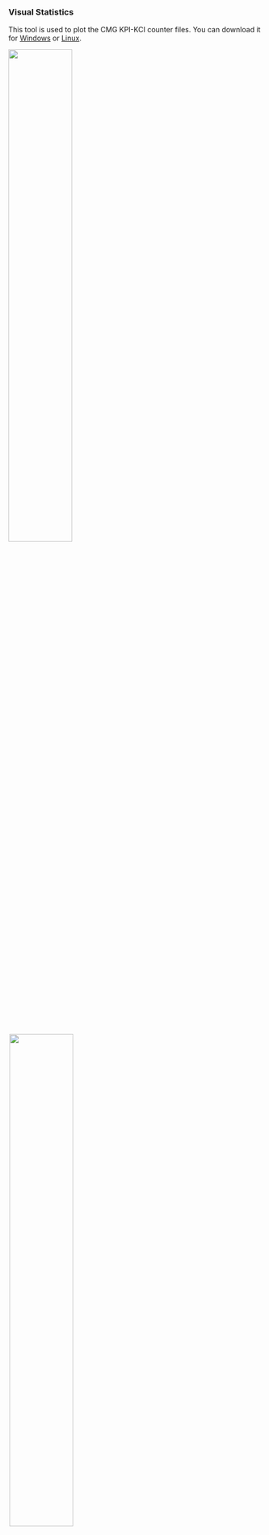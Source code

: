 ### Visual Statistics

This tool is used to plot the CMG KPI-KCI counter files. You can download it for [Windows](http://sdu.int.nokia-sbell.com:4099/VisualStatisticsSetup.exe) or [Linux](http://sdu.int.nokia-sbell.com:4099/VisualStatisticsSetup.run).

<img src="images/main-window.gif" style="width:50%;padding-right:2px;"/><img src="images/plot-window.gif" style="width:50%;padding-left:2px;"/>

### Tutorials

**Convert file format**

The XML format KPI-KCI files must be converted to CSV format for performance reason. Click the button <img src="images/tool-button-csv.png"/> in tool bar to convert the selected KPI-KCI files. After the conversion, this tool will ask you whether to open the converted file immediately, or you can open it whenever you want by clicking the <img src="images/tool-button-open.png"/>button.

**Filter counter names**

Once the converted CSV format file is opened, all of the counter names will be displayed in the right pane of the main window. The left pane of the main window displays the modules of the counters. You can select one or more modules to filter the displayed counter names in the right pane.

Additionally, you can type regular expression in the combobox on top right of the main window to filter the displayed counter names more accurately. The "#" character can be used in filter expression as a pipe operator, which has similar function as "|" in Linux shell. For example, the expression `aa#bb` uses `aa` to filter the counter names firstly and then use `bb` to filter against the result of `aa`. The negation symbol is also supported, e.g. `aa#!bb`.

**Plot counters**

Select one or more counter names and click the button <img src="images/tool-button-plot.png"/> in tool bar to plot the selected counters in a single window. If you select more than one counter names and click the button <img src="images/tool-button-plotm.png"/> then each counter will be plotted in a separate window.

**Plot window manipulation**

Use mouse wheel to zoom in/out the plot. While zooming in/out the plot, press `ctrl` key to do the zooming only in *x* axis or `shift` key in *y* axis. The tool button <img src="images/tool-button-restore.png"/> can be used to restore the zoomed plot.

Select the counter names in the legend box to hide the unselected counters. Press `ctrl`/`shift` key to select more than one counter names. Press `alt` key when selecting counter names to rescale the *y* axis for the visible graphs.

Two types of comment can be added in plot window. Right click at blank area and click the `Add Comment` of the context menu to add a comment text. When a counter value is displayed in a text box with a tracer, the `Add Comment` can add a special type of comment which has an arrow point to the position of the displayed value.

The legend box and comment items are draggable and can be dragged at any place in the axis rectangle.

### Lua support in main window

Lua support in main window is useful to customize the plotting, e.g. plotting complex graphs which are the result of some mathematical operations.

The application will load all the Lua files in plugin folder at startup. The plugin folder can be opened by menu *Plot>Open Plugins Folder*. In addition, if the *Load online plugins at startup* in options dialog is checked, the application will also load all the online plugins which can be browsed by menu *Plot>Browse Online Plugins*.

Two functions are exposed:

```lua
function vs.parse(filter, default)
```

Parses the counters which matches the regular expression `filter`. If `default` is given, it is used to replace the nonexistent values. This function returns two tables. The first table is an array which contains the timestamps in Unix time; the second table is also an array which contains the parsed counters.

Example of timestamps table:

```json
{1661012100, 1661013000, 1661013900, ...}
```

Example of parsed counters table:

```json
{
    {
    	["name"] = "counter1",
		["values"] = {23, 45, 64, ...}
	},
	{
        ["name"] = "counter2",
        ["values"] = {52, 46, 12, ...}
    },
	...
}
```

```lua
function vs.register_menu(title, func, description)
```

Registers the function `func` with a submenu whos title is set to `title`. The slashes in `title` separate the submenu in multiple level. The registered menu is displayed in *Plot* menu. The optional `description` can be used to describe the registered function and it will be displayed in status bar.

The registered function `func` has following signature. It must return two tables which have same format as `vs.parse` returns. The application will use the return tables to plot the counters in a new plot window.

```lua
function func()
    return timestamps, counters
end
```

### Lua support in plot window

Click the button <img src="images/tool-button-script.png"/> in tool bar of plot window to open the script window. Below is the description of the exposed functions.

```lua
function plot.graph_count()
```

Returns the total number of graphs in a plot window.

```lua
function plot.graph_name(graph)
```

Returns the name of a graph. The first parameter `graph` is the index of the graph in legend box, the index starts from 1.

```lua
function plot.get_lastkey()
```

Returns the last key of the plot, i.e. the last coordinate of the *x* axis. The first key of a plot is 1, the second key is 2, and so on.

```lua
function plot.get_value(graph, key, default)
```

Returns the value of a graph at `key`. The first parameter `graph` is the index of the graph in legend box, the index starts from 1.  If the value of `key` does not exist, the third optional parameter `default` will be returned. If the `default` is not given, a `NaN` will be returned.

```lua
function plot.add_graph(name, data, r, g, b)
```

Adds a new graph in plot window with `name`. The parameter `data` is an array, the elements' index is represented as the key of the graph. The optional parameters `r`, `g`, `b` will be used as the color of the graph.

```lua
function plot.update()
```

Updates the plot. It is necessary to call this function after adding one or more new graphs.

```lua
function print(text)
```

Prints out the `text` to the log pane of the script window.

**Examples**

---

Add a new graph whose values are the sum of the first two graphs.

```lua
local data = {}
for key=1, plot.get_lastkey() do
    data[key] = plot.get_value(1, key, 0) + plot.get_value(2, key, 0)
end
plot.add_graph("graph_sum", data)
plot.update()
```

Add a new graph with blue color and its values are the first graph's value divided by 1000.

```lua
local data = {}
for key=1, plot.get_lastkey() do
    data[key] = plot.get_value(1, key, 0)/1000
end
plot.add_graph("divide_1000", data, 0, 0, 255)
plot.update()
```

